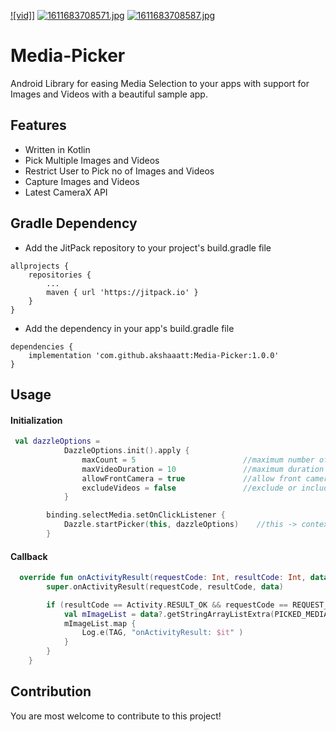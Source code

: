 [![vid]](https://github.com/akshaaatt/Media-Picker/blob/master/promo/vid.gif)]
[![1611683708571.jpg](https://i.postimg.cc/CLcGscL2/1611683708571.jpg)](https://postimg.cc/4mhHJbcv)
[![1611683708587.jpg](https://i.postimg.cc/sDjPWkyS/1611683708587.jpg)](https://postimg.cc/gr76FBxk)

# Media-Picker

Android Library for easing Media Selection to your apps with support for Images and Videos with a beautiful sample app.

## Features

* Written in Kotlin
* Pick Multiple Images and Videos
* Restrict User to Pick no of Images and Videos
* Capture Images and Videos
* Latest CameraX API

## Gradle Dependency

* Add the JitPack repository to your project's build.gradle file

```
allprojects {
    repositories {
        ...
        maven { url 'https://jitpack.io' }
    }
}
```

* Add the dependency in your app's build.gradle file

```
dependencies {
    implementation 'com.github.akshaaatt:Media-Picker:1.0.0'
}
```

## Usage

#### Initialization

```kotlin
 val dazzleOptions =
            DazzleOptions.init().apply {
                maxCount = 5                        //maximum number of images/videos to be picked
                maxVideoDuration = 10               //maximum duration for video capture in seconds
                allowFrontCamera = true             //allow front camera use
                excludeVideos = false               //exclude or include video functionalities
            }

        binding.selectMedia.setOnClickListener {
            Dazzle.startPicker(this, dazzleOptions)    //this -> context of Activity or Fragment
        }
```

#### Callback

```kotlin
  override fun onActivityResult(requestCode: Int, resultCode: Int, data: Intent?) {
        super.onActivityResult(requestCode, resultCode, data)

        if (resultCode == Activity.RESULT_OK && requestCode == REQUEST_CODE_PICKER){
            val mImageList = data?.getStringArrayListExtra(PICKED_MEDIA_LIST) as ArrayList //List of selected/captured images/videos
            mImageList.map {
                Log.e(TAG, "onActivityResult: $it" )
            }
        }
    }
```

## Contribution

You are most welcome to contribute to this project!
